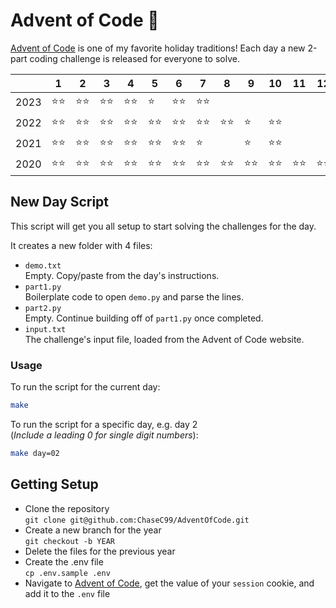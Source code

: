 # Advent of Code 🎄
[Advent of Code](https://adventofcode.com) is one of my favorite holiday traditions! 
Each day a new 2-part coding challenge is released for everyone to solve.

| | 1 | 2 | 3 | 4 | 5 | 6 | 7 | 8 | 9 | 10 | 11 | 12 | 13 | 14 | 15 | 16 | 17 | 18 | 19 | 20 | 21 | 22 | 23 | 24 | 25 |
| -- | -- | -- | -- | -- | -- | -- | -- | -- | -- | -- | -- | -- | -- | -- | -- | -- | -- | -- | -- | -- | -- | -- | -- | -- | -- |
|2023|⭐️⭐️|⭐️⭐️|⭐️⭐️|⭐️⭐️|⭐️|⭐️⭐️|⭐️⭐️||||||||||||||||||
|2022|⭐️⭐️|⭐️⭐️|⭐️⭐️|⭐️⭐️|⭐️⭐️|⭐️⭐️|⭐️⭐️|⭐️⭐️|⭐️|⭐️⭐️|||⭐️⭐️||||||||||||
|2021|⭐️⭐️|⭐️⭐️|⭐️⭐️|⭐️⭐️|⭐️⭐️|⭐️⭐️|⭐️||⭐️|⭐️⭐️|||||||||||||||
|2020|⭐️⭐️|⭐️⭐️|⭐️⭐️|⭐️⭐️|⭐️⭐️|⭐️⭐️|⭐️⭐️|⭐️⭐️|⭐️⭐️|⭐️⭐️|⭐️⭐️|⭐️⭐️|⭐️⭐️|⭐️⭐️|⭐️⭐️|||||||||| 

## New Day Script
This script will get you all setup to start solving the challenges for the day.

It creates a new folder with 4 files: 
- `demo.txt`  
Empty. Copy/paste from the day's instructions.
- `part1.py`  
Boilerplate code to open `demo.py` and parse the lines.
- `part2.py`  
Empty. Continue building off of `part1.py` once completed.
- `input.txt`  
The challenge's input file, loaded from the Advent of Code website.  

### Usage
To run the script for the current day:
```bash
make
```

To run the script for a specific day, e.g. day 2  
(_Include a leading 0 for single digit numbers_):
```bash
make day=02
```

## Getting Setup
- Clone the repository  
`git clone git@github.com:ChaseC99/AdventOfCode.git`
- Create a new branch for the year  
`git checkout -b YEAR`
- Delete the files for the previous year
- Create the .env file  
`cp .env.sample .env`
- Navigate to [Advent of Code](https://adventofcode.com/), get the value of your `session` cookie, and add it to the `.env` file
